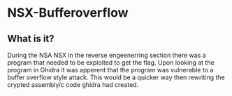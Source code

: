 # NSX-Bufferoverflow

## What is it?
During the NSA NSX in the reverse engeenerring section there was a program that needed to be exploited to get the flag. Upon looking at the program in Ghidra it was apperent that the program was vulnerable to a buffer overflow style attack. This would be a quicker way then rewriting the crypted assembly/c code ghidra had created. 

